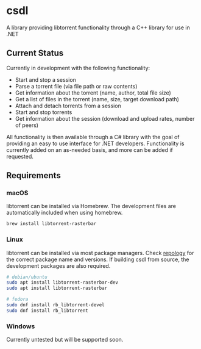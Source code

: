 # csdl
A library providing libtorrent functionality through a C++ library for use in .NET

## Current Status
Currently in development with the following functionality:

- Start and stop a session
- Parse a torrent file (via file path or raw contents)
- Get information about the torrent (name, author, total file size)
- Get a list of files in the torrent (name, size, target download path)
- Attach and detach torrents from a session
- Start and stop torrents
- Get information about the session (download and upload rates, number of peers)

All functionality is then available through a C# library with the goal of providing an easy to use interface for .NET developers.
Functionality is currently added on an as-needed basis, and more can be added if requested.

## Requirements
### macOS
libtorrent can be installed via Homebrew. The development files are automatically included when using homebrew.

```bash
brew install libtorrent-rasterbar
```

### Linux
libtorrent can be installed via most package managers. Check [repology](https://repology.org/project/libtorrent-rasterbar/versions) for the correct package name and versions.
If building csdl from source, the development packages are also required.

```bash
# debian/ubuntu
sudo apt install libtorrent-rasterbar-dev
sudo apt install libtorrent-rasterbar

# fedora
sudo dnf install rb_libtorrent-devel
sudo dnf install rb_libtorrent
```

### Windows
Currently untested but will be supported soon.
